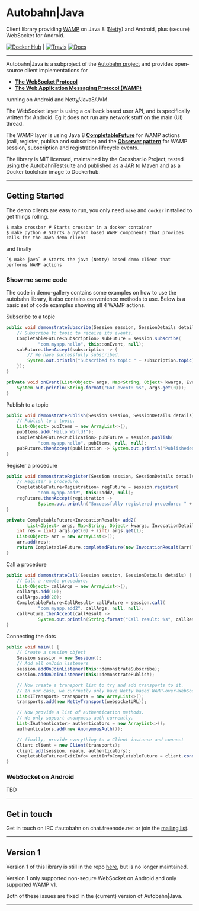 # **Autobahn**|Java

Client library providing [WAMP](http://wamp-proto.org/) on Java 8 ([Netty](https://netty.io/)) and Android, plus (secure) WebSocket for Android.

[![Docker Hub](https://img.shields.io/badge/docker-ready-blue.svg)](https://hub.docker.com/r/crossbario/autobahn-java/) |
[![Travis](https://travis-ci.org/crossbario/autobahn-java.svg?branch=master)](https://travis-ci.org/crossbario/autobahn-java)
[![Docs](https://img.shields.io/badge/Docs-latest-ff69b4.svg)](https://crossbario.github.io/autobahn-java-docs/)

---

Autobahn|Java is a subproject of the [Autobahn project](http://crossbar.io/autobahn/) and provides open-source client implementations for

* **[The WebSocket Protocol](http://tools.ietf.org/html/rfc6455)**
* **[The Web Application Messaging Protocol (WAMP)](http://wamp-proto.org/)**

running on Android and Netty/Java8/JVM.

The WebSocket layer is using a callback based user API, and is specifically written for Android. Eg it does not run any network stuff on the main (UI) thread.

The WAMP layer is using Java 8 **[CompletableFuture](https://docs.oracle.com/javase/8/docs/api/java/util/concurrent/CompletableFuture.html)** for WAMP actions (call, register, publish and subscribe) and the **[Observer pattern](https://en.wikipedia.org/wiki/Observer_pattern)** for WAMP session, subscription and registration lifecycle events.

The library is MIT licensed, maintained by the Crossbar.io Project, tested using the AutobahnTestsuite and published as a JAR to Maven and as a Docker toolchain image to Dockerhub.

---


## Getting Started

The demo clients are easy to run, you only need `make` and `docker` installed to get things rolling. </br>

    $ make crossbar # Starts crossbar in a docker container
    $ make python # Starts a python based WAMP components that provides calls for the Java demo client

and finally

    `$ make java` # Starts the java (Netty) based demo client that performs WAMP actions

### Show me some code

The code in demo-gallery contains some examples on how to use the autobahn library, it also contains convenience methods to use. Below is a basic set of code examples showing all 4 WAMP actions.

Subscribe to a topic

```java
public void demonstrateSubscribe(Session session, SessionDetails details) {
    // Subscribe to topic to receive its events.
    CompletableFuture<Subscription> subFuture = session.subscribe(
            "com.myapp.hello", this::onEvent, null);
    subFuture.thenAccept(subscription -> {
        // We have successfully subscribed.
        System.out.println("Subscribed to topic " + subscription.topic);
    });
}

private void onEvent(List<Object> args, Map<String, Object> kwargs, EventDetails details) {
    System.out.println(String.format("Got event: %s", args.get(0)));
}
```

Publish to a topic

```java
public void demonstratePublish(Session session, SessionDetails details) {
    // Publish to a topic.
    List<Object> pubItems = new ArrayList<>();
    pubItems.add("Hello World!");
    CompletableFuture<Publication> pubFuture = session.publish(
            "com.myapp.hello", pubItems, null, null);
    pubFuture.thenAccept(publication -> System.out.println("Publisheded successfully"));
}
```

Register a procedure

```java
public void demonstrateRegister(Session session, SessionDetails details) {
    // Register a procedure.
    CompletableFuture<Registration> regFuture = session.register(
            "com.myapp.add2", this::add2, null);
    regFuture.thenAccept(registration ->
            System.out.println("Successfully registered procedure: " + registration.procedure));
}

private CompletableFuture<InvocationResult> add2(
        List<Object> args, Map<String, Object> kwargs, InvocationDetails details) {
    int res = (int) args.get(0) + (int) args.get(1);
    List<Object> arr = new ArrayList<>();
    arr.add(res);
    return CompletableFuture.completedFuture(new InvocationResult(arr));
}
```

Call a procedure

```java
public void demonstrateCall(Session session, SessionDetails details) {
    // Call a remote procedure.
    List<Object> callArgs = new ArrayList<>();
    callArgs.add(10);
    callArgs.add(20);
    CompletableFuture<CallResult> callFuture = session.call(
            "com.myapp.add2", callArgs, null, null);
    callFuture.thenAccept(callResult ->
            System.out.println(String.format("Call result: %s", callResult.results.get(0))));
}
```

Connecting the dots

```java
public void main() {
    // Create a session object
    Session session = new Session();
    // Add all onJoin listeners
    session.addOnJoinListener(this::demonstrateSubscribe);
    session.addOnJoinListener(this::demonstratePublish);

    // Now create a transport list to try and add transports to it.
    // In our case, we currnetly only have Netty based WAMP-over-WebSocket.
    List<ITransport> transports = new ArrayList<>();
    transports.add(new NettyTransport(websocketURL));

    // Now provide a list of authentication methods.
    // We only support anonymous auth currently.
    List<IAuthenticator> authenticators = new ArrayList<>();
    authenticators.add(new AnonymousAuth());

    // finally, provide everything to a Client instance and connect
    Client client = new Client(transports);
    client.add(session, realm, authenticators);
    CompletableFuture<ExitInfo> exitInfoCompletableFuture = client.connect();
}
```

### WebSocket on Android

TBD

---


## Get in touch

Get in touch on IRC #autobahn on chat.freenode.net or join the [mailing list](http://groups.google.com/group/autobahnws).

---


## Version 1

Version 1 of this library is still in the repo [here](https://github.com/crossbario/autobahn-java/tree/version-1), but is no longer maintained.

Version 1 only supported non-secure WebSocket on Android and only supported WAMP v1.

Both of these issues are fixed in the (current) version of Autobahn|Java.

---
